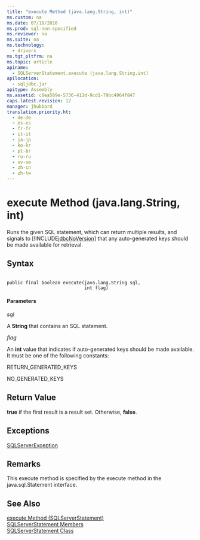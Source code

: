 ```yaml
---
title: "execute Method (java.lang.String, int)"
ms.custom: na
ms.date: 07/18/2016
ms.prod: sql-non-specified
ms.reviewer: na
ms.suite: na
ms.technology: 
  - drivers
ms.tgt_pltfrm: na
ms.topic: article
apiname: 
  - SQLServerStatement.execute (java.lang.String.int)
apilocation: 
  - sqljdbc.jar
apitype: Assembly
ms.assetid: c8ea589e-5736-412d-9cd1-79bc4964f847
caps.latest.revision: 12
manager: jhubbard
translation.priority.ht: 
  - de-de
  - es-es
  - fr-fr
  - it-it
  - ja-jp
  - ko-kr
  - pt-br
  - ru-ru
  - sv-se
  - zh-cn
  - zh-tw
---
```

# execute Method (java.lang.String, int)
  Runs the given SQL statement, which can return multiple results, and signals to [!INCLUDE[jdbcNoVersion](../content/includes/jdbcNoVersion_md.md)] that any auto-generated keys should be made available for retrieval.  
  
## Syntax  
  
```  
  
public final boolean execute(java.lang.String sql,  
                             int flag)  
```  
  
#### Parameters  
 *sql*  
  
 A **String** that contains an SQL statement.  
  
 *flag*  
  
 An **int** value that indicates if auto-generated keys should be made available. It must be one of the following constants:  
  
 RETURN_GENERATED_KEYS  
  
 NO_GENERATED_KEYS  
  
## Return Value  
 **true** if the first result is a result set. Otherwise, **false**.  
  
## Exceptions  
 [SQLServerException](../content/SQLServerException-Class.md)  
  
## Remarks  
 This execute method is specified by the execute method in the java.sql.Statement interface.  
  
## See Also  
 [execute Method &#40;SQLServerStatement&#41;](../content/execute-Method--SQLServerStatement-.md)   
 [SQLServerStatement Members](../content/SQLServerStatement-Members.md)   
 [SQLServerStatement Class](../content/SQLServerStatement-Class.md)  
  
  